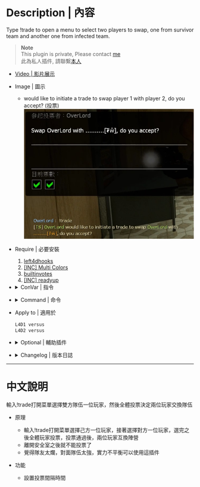 # Description | 內容
Type !trade to open a menu to select two players to swap, one from survivor team and another one from infected team.

> __Note__ <br/>
This plugin is private, Please contact [me](https://github.com/fbef0102/Game-Private_Plugin#私人插件列表-private-plugins-list)<br/>
此為私人插件, 請聯繫[本人](https://github.com/fbef0102/Game-Private_Plugin#私人插件列表-private-plugins-list)

* [Video | 影片展示](https://youtu.be/-AK10jtCpnc)

* Image | 圖示
	* would like to initiate a trade to swap player 1 with player 2, do you accept? (投票)
	<br/>![l4d_trade_player_1](image/l4d_trade_player_1.jpg)

* Require | 必要安裝
	1. [left4dhooks](https://forums.alliedmods.net/showthread.php?t=321696)
	2. [[INC] Multi Colors](https://github.com/fbef0102/L4D1_2-Plugins/releases/tag/Multi-Colors)
	3. [builtinvotes](https://github.com/L4D-Community/builtinvotes/actions)
	4. [[INC] readyup](/left4dead2/scripting/include/readyup.inc)

* <details><summary>ConVar | 指令</summary>

	* cfg/sourcemod/l4d_trade_player.cfg
		```php
		// Delay to start another trade vote after trade vote ends.
		l4d_trade_player_delay "60"

		// 0=Plugin off, 1=Plugin on.
		l4d_trade_player_enable "1"
		```
</details>

* <details><summary>Command | 命令</summary>

	* **Brings up a menu to select two players to swap, one from survivor team and another one from infected team.**
		```php
		sm_trade
		```
</details>

* Apply to | 適用於
	```
	L4D1 versus
	L4D2 versus
	```

* <details><summary>Optional | 輔助插件</summary>

	1. [readyup](/Plugin_插件/Server_伺服器/readyup): Ready Plugin
		> 準備才能開始遊戲的插件
</details>

* <details><summary>Changelog | 版本日誌</summary>

	* v1.1 (2022-11-04)
	    * Add vote limit per map

	* v1.0
	    * Initial Release
</details>

- - - -
# 中文說明
輸入!trade打開菜單選擇雙方隊伍一位玩家，然後全體投票決定兩位玩家交換隊伍

* 原理
	* 輸入!trade打開菜單選擇己方一位玩家，接著選擇對方一位玩家，選完之後全體玩家投票，投票通過後，兩位玩家互換陣營
	* 離開安全室之後就不能投票了
	* 覺得隊友太爛，對面隊伍太強，實力不平衡可以使用這插件

* 功能
	* 設置投票間隔時間
